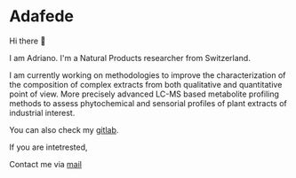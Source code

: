 # Adafede

Hi there 👋

I am Adriano. I'm a Natural Products researcher from Switzerland.

I am currently working on methodologies to improve the characterization of the composition of complex extracts from both qualitative and quantitative point of view. More precisely advanced LC-MS based metabolite profiling methods to assess phytochemical and sensorial profiles of plant extracts of industrial interest.

You can also check my [gitlab](https://gitlab.com/Adafede).

If you are intetrested,

Contact me via [mail](mailto:adriano.rutz@unige.ch)

